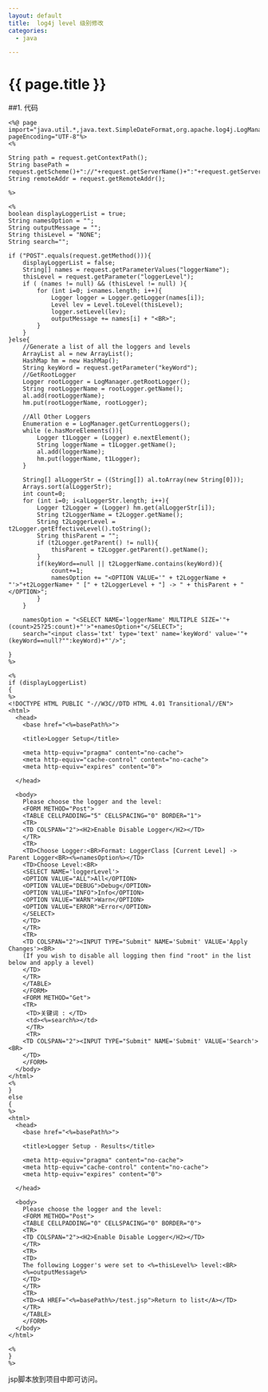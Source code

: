 ```yaml
---
layout: default
title:  log4j level 级别修改
categories:
  - java

---
```

# {{ page.title }}

##1. 代码

	
	<%@ page import="java.util.*,java.text.SimpleDateFormat,org.apache.log4j.LogManager,org.apache.log4j.Logger,org.apache.log4j.Level,java.security.MessageDigest,java.math.BigInteger" pageEncoding="UTF-8"%>
	<%
	
	String path = request.getContextPath();
	String basePath = request.getScheme()+"://"+request.getServerName()+":"+request.getServerPort()+path+"/";
	String remoteAddr = request.getRemoteAddr();
	
	%>
	
	<%
	boolean displayLoggerList = true;
	String namesOption = "";
	String outputMessage = "";
	String thisLevel = "NONE";
	String search="";
	
	if ("POST".equals(request.getMethod())){
		displayLoggerList = false;
		String[] names = request.getParameterValues("loggerName");
		thisLevel = request.getParameter("loggerLevel");
		if ( (names != null) && (thisLevel != null) ){
			for (int i=0; i<names.length; i++){
				Logger logger = Logger.getLogger(names[i]);
				Level lev = Level.toLevel(thisLevel);
				logger.setLevel(lev);
				outputMessage += names[i] + "<BR>";
			}
		}
	}else{
		//Generate a list of all the loggers and levels
		ArrayList al = new ArrayList();
		HashMap hm = new HashMap();
		String keyWord = request.getParameter("keyWord");
		//GetRootLogger
		Logger rootLogger = LogManager.getRootLogger();
		String rootLoggerName = rootLogger.getName();
		al.add(rootLoggerName);
		hm.put(rootLoggerName, rootLogger);
		 
		//All Other Loggers
		Enumeration e = LogManager.getCurrentLoggers();
		while (e.hasMoreElements()){
			Logger t1Logger = (Logger) e.nextElement();
			String loggerName = t1Logger.getName();
			al.add(loggerName);
			hm.put(loggerName, t1Logger);
		}
		 
		String[] alLoggerStr = ((String[]) al.toArray(new String[0]));
		Arrays.sort(alLoggerStr);
		int count=0;
		for (int i=0; i<alLoggerStr.length; i++){
			Logger t2Logger = (Logger) hm.get(alLoggerStr[i]);
			String t2LoggerName = t2Logger.getName();
			String t2LoggerLevel = t2Logger.getEffectiveLevel().toString();
			String thisParent = "";
			if (t2Logger.getParent() != null){
				thisParent = t2Logger.getParent().getName();
			}
			if(keyWord==null || t2LoggerName.contains(keyWord)){
				count+=1;
				namesOption += "<OPTION VALUE='" + t2LoggerName + "'>"+t2LoggerName+ " [" + t2LoggerLevel + "] -> " + thisParent + "</OPTION>";
			}
		}
		 
		namesOption = "<SELECT NAME='loggerName' MULTIPLE SIZE='"+(count>25?25:count)+"'>"+namesOption+"</SELECT>";
		search="<input class='txt' type='text' name='keyWord' value='"+(keyWord==null?"":keyWord)+"'/>";
		
	}
	%>
	
	<%
	if (displayLoggerList)
	{
	%>
	<!DOCTYPE HTML PUBLIC "-//W3C//DTD HTML 4.01 Transitional//EN">
	<html>
	  <head>
	    <base href="<%=basePath%>">
	    
	    <title>Logger Setup</title>
	    
	    <meta http-equiv="pragma" content="no-cache">
	    <meta http-equiv="cache-control" content="no-cache">
	    <meta http-equiv="expires" content="0">
	    
	  </head>
	  
	  <body>
	    Please choose the logger and the level:
	    <FORM METHOD="Post">
	    <TABLE CELLPADDING="5" CELLSPACING="0" BORDER="1">
	    <TR>
	    <TD COLSPAN="2"><H2>Enable Disable Logger</H2></TD>
	    </TR>
	    <TR>
	    <TD>Choose Logger:<BR>Format: LoggerClass [Current Level] -> Parent Logger<BR><%=namesOption%></TD>
	    <TD>Choose Level:<BR>
	    <SELECT NAME='loggerLevel'>
	    <OPTION VALUE="ALL">All</OPTION>
	    <OPTION VALUE="DEBUG">Debug</OPTION>
	    <OPTION VALUE="INFO">Info</OPTION>
	    <OPTION VALUE="WARN">Warn</OPTION>
	    <OPTION VALUE="ERROR">Error</OPTION>
	    </SELECT>
	    </TD>
	    </TR>
	    <TR>
	    <TD COLSPAN="2"><INPUT TYPE="Submit" NAME='Submit' VALUE='Apply Changes'><BR>
	    (If you wish to disable all logging then find "root" in the list below and apply a level)
	    </TD>
	    </TR>
	    </TABLE>
	    </FORM>
	    <FORM METHOD="Get">
	    <TR>
	     <TD>关键词 : </TD>
	     <td><%=search%></td>
	     </TR>
	     <TR>
	    <TD COLSPAN="2"><INPUT TYPE="Submit" NAME='Submit' VALUE='Search'><BR>
	    </TD>
	    </FORM>
	  </body>
	</html>
	<%
	}
	else
	{
	%>
	<html>
	  <head>
	    <base href="<%=basePath%>">
	    
	    <title>Logger Setup - Results</title>
	    
	    <meta http-equiv="pragma" content="no-cache">
	    <meta http-equiv="cache-control" content="no-cache">
	    <meta http-equiv="expires" content="0">
	
	  </head>
	  
	  <body>
	    Please choose the logger and the level:
	    <FORM METHOD="Post">
	    <TABLE CELLPADDING="0" CELLSPACING="0" BORDER="0">
	    <TR>
	    <TD COLSPAN="2"><H2>Enable Disable Logger</H2></TD>
	    </TR>
	    <TR>
	    <TD>
	    The following Logger's were set to <%=thisLevel%> level:<BR>
	    <%=outputMessage%>
	    </TD>    
	    </TR>
	    <TR>
	    <TD><A HREF="<%=basePath%>/test.jsp">Return to list</A></TD>
	    </TR>
	    </TABLE>
	    </FORM>
	  </body>
	</html>
	
	<%
	}
	%>


jsp脚本放到项目中即可访问。	

